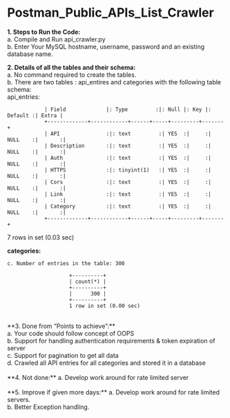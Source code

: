 # Postman_Public_APIs_List_Crawler

**1. Steps to Run the Code:**<br /> 
    a. Compile and Run api_crawler.py<br /> 
    b. Enter Your MySQL hostname, username, password and an existing database name.<br /> 
    
    

 **2. Details of all the tables and their schema:**<br /> 
    a. No command required to create the tables. <br /> 
    b. There are two tables : api_entires and categories with the following table schema:<br /> 
                 api_entries:<br /> 
               
                | Field             |: Type         :|: Null |: Key |: Default :| Extra |
                +-------------+------------+------+-----+---------+-------+
                | API               :|: text         :| YES  :|     :| NULL    :|       :|
                | Description       :|: text         :| YES  :|     :| NULL    :|       :|
                | Auth              :|: text         :| YES  :|     :| NULL    :|       :|
                | HTTPS             :|: tinyint(1)   :| YES  :|     :| NULL    :|       :|
                | Cors              :|: text         :| YES  :|     :| NULL    :|       :|
                | Link              :|: text         :| YES  :|     :| NULL    :|       :|
                | Category          :|: text         :| YES  :|     :| NULL    :|       :|
                +-------------+------------+------+-----+---------+-------+
7 rows in set (0.03 sec)

**categories:** <br /> 

    c. Number of entries in the table: 300

                        +----------+
                        | count(*) |
                        +----------+
                        |      300 |
                        +----------+
                        1 row in set (0.00 sec)
<br /> 
**3. Done from “Points to achieve”:** <br />
      a. Your code should follow concept of OOPS <br />
      b. Support for handling authentication requirements & token expiration of server <br />
      c. Support for pagination to get all data <br />
      d. Crawled all API entries for all categories and stored it in a database <br />
<br /> 
**4. Not done:**
      a. Develop work around for rate limited server <br />	
<br /> 
**5. Improve if given more days:**
      a. Develop work around for rate limited servers. <br />
      b. Better Exception handling. <br />
